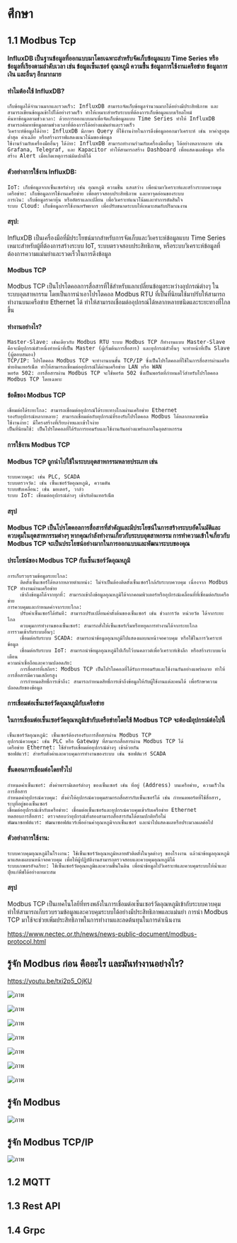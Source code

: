 # ศึกษา

## 1.1 Modbus Tcp

#### InfluxDB เป็นฐานข้อมูลที่ออกแบบมาโดยเฉพาะสำหรับจัดเก็บข้อมูลแบบ Time Series หรือข้อมูลที่เรียงตามลำดับเวลา เช่น ข้อมูลเซ็นเซอร์ อุณหภูมิ ความชื้น ข้อมูลการใช้งานเครือข่าย ข้อมูลการเงิน และอื่นๆ อีกมากมาย

#### ทำไมต้องใช้ InfluxDB?

    เก็บข้อมูลได้จำนวนมากและรวดเร็ว: InfluxDB สามารถจัดเก็บข้อมูลจำนวนมากได้อย่างมีประสิทธิภาพ และสามารถเขียนข้อมูลเข้าไปได้อย่างรวดเร็ว ทำให้เหมาะสำหรับระบบที่ต้องการเก็บข้อมูลแบบเรียลไทม์
    ค้นหาข้อมูลตามช่วงเวลา: ด้วยการออกแบบมาเพื่อจัดเก็บข้อมูลแบบ Time Series ทำให้ InfluxDB สามารถค้นหาข้อมูลตามช่วงเวลาที่ต้องการได้อย่างแม่นยำและรวดเร็ว
    วิเคราะห์ข้อมูลได้ง่าย: InfluxDB มีภาษา Query ที่ใช้งานง่ายในการดึงข้อมูลออกมาวิเคราะห์ เช่น หาค่าสูงสุด ต่ำสุด ค่าเฉลี่ย หรือสร้างกราฟแสดงแนวโน้มของข้อมูล
    ใช้งานร่วมกับเครื่องมืออื่นๆ ได้ง่าย: InfluxDB สามารถทำงานร่วมกับเครื่องมืออื่นๆ ได้อย่างหลากหลาย เช่น Grafana, Telegraf, และ Kapacitor ทำให้สามารถสร้าง Dashboard เพื่อแสดงผลข้อมูล หรือสร้าง Alert เมื่อเกิดเหตุการณ์ผิดปกติได้

#### ตัวอย่างการใช้งาน InfluxDB:

    IoT: เก็บข้อมูลจากเซ็นเซอร์ต่างๆ เช่น อุณหภูมิ ความชื้น แสงสว่าง เพื่อนำมาวิเคราะห์และสร้างระบบควบคุม
    เครือข่าย: เก็บข้อมูลการใช้งานเครือข่าย เพื่อตรวจสอบประสิทธิภาพ และหาจุดอ่อนของระบบ
    การเงิน: เก็บข้อมูลราคาหุ้น หรืออัตราแลกเปลี่ยน เพื่อวิเคราะห์แนวโน้มและทำการตัดสินใจ
    ระบบ Cloud: เก็บข้อมูลการใช้งานทรัพยากร เพื่อปรับขนาดระบบให้เหมาะสมกับปริมาณงาน

#### สรุป:

InfluxDB เป็นเครื่องมือที่มีประโยชน์มากสำหรับการจัดเก็บและวิเคราะห์ข้อมูลแบบ Time Series เหมาะสำหรับผู้ที่ต้องการสร้างระบบ IoT, ระบบตรวจสอบประสิทธิภาพ, หรือระบบวิเคราะห์ข้อมูลที่ต้องการความแม่นยำและรวดเร็วในการดึงข้อมูล


#### Modbus TCP
Modbus TCP เป็นโปรโตคอลการสื่อสารที่ใช้สำหรับแลกเปลี่ยนข้อมูลระหว่างอุปกรณ์ต่างๆ ในระบบอุตสาหกรรม โดยเป็นการนำเอาโปรโตคอล Modbus RTU ที่เป็นที่นิยมใช้มาปรับให้สามารถทำงานบนเครือข่าย Ethernet ได้ ทำให้สามารถเชื่อมต่ออุปกรณ์ได้หลากหลายชนิดและระยะทางที่ไกลขึ้น

#### ทำงานอย่างไร?

    Master-Slave: เช่นเดียวกับ Modbus RTU ระบบ Modbus TCP ก็ทำงานแบบ Master-Slave คือจะมีอุปกรณ์ตัวหนึ่งทำหน้าที่เป็น Master (ผู้เริ่มต้นการสื่อสาร) และอุปกรณ์ตัวอื่นๆ จะทำหน้าที่เป็น Slave (ผู้ตอบสนอง)
    TCP/IP: โปรโตคอล Modbus TCP จะทำงานบนชั้น TCP/IP ซึ่งเป็นโปรโตคอลที่ใช้ในการสื่อสารผ่านเครือข่ายอินเทอร์เน็ต ทำให้สามารถเชื่อมต่ออุปกรณ์ได้ผ่านเครือข่าย LAN หรือ WAN
    พอร์ต 502: การสื่อสารผ่าน Modbus TCP จะใช้พอร์ต 502 ซึ่งเป็นพอร์ตที่กำหนดไว้สำหรับโปรโตคอล Modbus TCP โดยเฉพาะ

####  ข้อดีของ Modbus TCP

    เชื่อมต่อได้ระยะไกล: สามารถเชื่อมต่ออุปกรณ์ได้ระยะทางไกลผ่านเครือข่าย Ethernet
    รองรับอุปกรณ์หลากหลาย: สามารถเชื่อมต่อกับอุปกรณ์ที่รองรับโปรโตคอล Modbus ได้หลากหลายชนิด
    ใช้งานง่าย: มีโครงสร้างที่เรียบง่ายและเข้าใจง่าย
    เป็นที่นิยมใช้: เป็นโปรโตคอลที่ได้รับการยอมรับและใช้งานกันอย่างแพร่หลายในอุตสาหกรรม

####  การใช้งาน Modbus TCP

####  Modbus TCP ถูกนำไปใช้ในระบบอุตสาหกรรมหลายประเภท เช่น

    ระบบควบคุม: เช่น PLC, SCADA
    ระบบตรวจวัด: เช่น เซ็นเซอร์วัดอุณหภูมิ, ความดัน
    ระบบขับเคลื่อน: เช่น มอเตอร์, วาล์ว
    ระบบ IoT: เชื่อมต่ออุปกรณ์ต่างๆ เข้ากับอินเทอร์เน็ต

####  สรุป

####  Modbus TCP เป็นโปรโตคอลการสื่อสารที่สำคัญและมีประโยชน์ในการสร้างระบบอัตโนมัติและควบคุมในอุตสาหกรรมต่างๆ หากคุณกำลังทำงานเกี่ยวกับระบบอุตสาหกรรม การทำความเข้าใจเกี่ยวกับ Modbus TCP จะเป็นประโยชน์อย่างมากในการออกแบบและพัฒนาระบบของคุณ

####  ประโยชน์ของ Modbus TCP กับเซ็นเซอร์วัดอุณหภูมิ

    การเก็บรวบรวมข้อมูลระยะไกล:
        ติดตั้งเซ็นเซอร์ได้หลากหลายตำแหน่ง: ไม่จำเป็นต้องติดตั้งเซ็นเซอร์ใกล้กับระบบควบคุม เนื่องจาก Modbus TCP ทำงานผ่านเครือข่าย
        เข้าถึงข้อมูลได้จากทุกที่: สามารถเข้าถึงข้อมูลอุณหภูมิได้จากคอมพิวเตอร์หรืออุปกรณ์เคลื่อนที่ที่เชื่อมต่อกับเครือข่าย
    การควบคุมและกำหนดค่าจากระยะไกล:
        ปรับค่าเซ็นเซอร์ได้ทันที: สามารถปรับเปลี่ยนค่าตั้งต้นของเซ็นเซอร์ เช่น ช่วงการวัด หน่วยวัด ได้จากระยะไกล
        ควบคุมการทำงานของเซ็นเซอร์: สามารถสั่งให้เซ็นเซอร์เริ่มหรือหยุดการทำงานได้จากระยะไกล
    การรวมเข้ากับระบบอื่นๆ:
        เชื่อมต่อกับระบบ SCADA: สามารถนำข้อมูลอุณหภูมิไปแสดงผลบนหน้าจอควบคุม หรือใช้ในการวิเคราะห์ข้อมูล
        เชื่อมต่อกับระบบ IoT: สามารถนำข้อมูลอุณหภูมิไปเก็บไว้บนคลาวด์เพื่อวิเคราะห์เชิงลึก หรือสร้างระบบแจ้งเตือน
    ความน่าเชื่อถือและความปลอดภัย:
        การสื่อสารที่เสถียร: Modbus TCP เป็นโปรโตคอลที่ได้รับการยอมรับและใช้งานกันอย่างแพร่หลาย ทำให้การสื่อสารมีความเสถียรสูง
        การกำหนดสิทธิ์การเข้าถึง: สามารถกำหนดสิทธิ์การเข้าถึงข้อมูลให้กับผู้ใช้งานแต่ละคนได้ เพื่อรักษาความปลอดภัยของข้อมูล

#### การเชื่อมต่อเซ็นเซอร์วัดอุณหภูมิกับเครือข่าย

#### ในการเชื่อมต่อเซ็นเซอร์วัดอุณหภูมิเข้ากับเครือข่ายโดยใช้ Modbus TCP จะต้องมีอุปกรณ์ต่อไปนี้

    เซ็นเซอร์วัดอุณหภูมิ: เซ็นเซอร์ต้องรองรับการสื่อสารผ่าน Modbus TCP
    อุปกรณ์ควบคุม: เช่น PLC หรือ Gateway ที่สามารถสื่อสารผ่าน Modbus TCP ได้
    เครือข่าย Ethernet: ใช้สำหรับเชื่อมต่ออุปกรณ์ต่างๆ เข้าด้วยกัน
    ซอฟต์แวร์: สำหรับตั้งค่าและควบคุมการทำงานของระบบ เช่น ซอฟต์แวร์ SCADA

#### ขั้นตอนการเชื่อมต่อโดยทั่วไป

    กำหนดค่าเซ็นเซอร์: ตั้งค่าพารามิเตอร์ต่างๆ ของเซ็นเซอร์ เช่น ที่อยู่ (Address) บนเครือข่าย, ความเร็วในการสื่อสาร
    กำหนดค่าอุปกรณ์ควบคุม: ตั้งค่าให้อุปกรณ์ควบคุมสามารถสื่อสารกับเซ็นเซอร์ได้ เช่น กำหนดพอร์ตที่ใช้สื่อสาร, ระบุที่อยู่ของเซ็นเซอร์
    เชื่อมต่ออุปกรณ์เข้ากับเครือข่าย: เชื่อมต่อเซ็นเซอร์และอุปกรณ์ควบคุมเข้ากับเครือข่าย Ethernet
    ทดสอบการสื่อสาร: ตรวจสอบว่าอุปกรณ์ทั้งสองสามารถสื่อสารกันได้ตามปกติหรือไม่
    พัฒนาซอฟต์แวร์: พัฒนาซอฟต์แวร์เพื่ออ่านค่าอุณหภูมิจากเซ็นเซอร์ และนำไปแสดงผลหรือประมวลผลต่อไป

#### ตัวอย่างการใช้งาน:

    ระบบควบคุมอุณหภูมิในโรงงาน: ใช้เซ็นเซอร์วัดอุณหภูมิหลายตัวติดตั้งในจุดต่างๆ ของโรงงาน แล้วนำข้อมูลอุณหภูมิมาแสดงผลบนหน้าจอควบคุม เพื่อให้ผู้ปฏิบัติงานสามารถตรวจสอบและควบคุมอุณหภูมิได้
    ระบบเกษตรอัจฉริยะ: ใช้เซ็นเซอร์วัดอุณหภูมิและความชื้นในดิน เพื่อนำข้อมูลไปวิเคราะห์และควบคุมระบบให้น้ำและปุ๋ยแก่พืชได้อย่างเหมาะสม

#### สรุป

Modbus TCP เป็นเทคโนโลยีที่ทรงพลังในการเชื่อมต่อเซ็นเซอร์วัดอุณหภูมิเข้ากับระบบควบคุม ทำให้สามารถเก็บรวบรวมข้อมูลและควบคุมระบบได้อย่างมีประสิทธิภาพและแม่นยำ การนำ Modbus TCP มาใช้จะช่วยเพิ่มประสิทธิภาพในการทำงานและลดต้นทุนในการดำเนินงาน


https://www.nectec.or.th/news/news-public-document/modbus-protocol.html


## รู้จัก  Modbus ก่อน คืออะไร และมันทำงานอย่างไร?

https://youtu.be/txi2p5_OjKU

![ภาพ](https://github.com/user-attachments/assets/c36e2ba0-cfa2-46ff-88c5-c4e27ee2fcc8)

![ภาพ](https://github.com/user-attachments/assets/8a9509c8-8800-4e86-b793-54a11c8ba4c7)

![ภาพ](https://github.com/user-attachments/assets/ac35c601-7334-4dcb-bcc5-663ab51404a5)

![ภาพ](https://github.com/user-attachments/assets/ce148a42-bfdc-446f-94f4-0ff13a5fa3ae)

![ภาพ](https://github.com/user-attachments/assets/850d484f-f76a-41a6-b066-f35c26cf7d33)

![ภาพ](https://github.com/user-attachments/assets/580f1828-9c46-47ff-b6f2-40532c92a813)

![ภาพ](https://github.com/user-attachments/assets/b1327a89-19a2-4911-a115-5d6858ae48b5)


## รู้จัก  Modbus

![ภาพ](https://github.com/user-attachments/assets/fe6d3b68-b3fa-4f70-86c6-a1a8d7b05824)

## รู้จัก  Modbus TCP/IP
![ภาพ](https://github.com/user-attachments/assets/d5ff365c-211a-457b-a34a-8f35e2449b36)




##  1.2 MQTT



##  1.3 Rest API



##  1.4 Grpc
